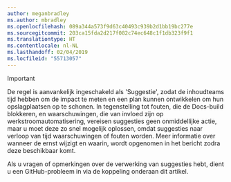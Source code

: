 ```yaml
---
author: meganbradley
ms.author: mbradley
ms.openlocfilehash: 089a344a573f9d63c40493c939b2d1bb19bc277e
ms.sourcegitcommit: 203ca15fda2d217f082c74ec648c1f1db323f9f1
ms.translationtype: HT
ms.contentlocale: nl-NL
ms.lasthandoff: 02/04/2019
ms.locfileid: "55713057"
---
```

> [!IMPORTANT]
> De regel is aanvankelijk ingeschakeld als 'Suggestie', zodat de inhoudteams tijd hebben om de impact te meten en een plan kunnen ontwikkelen om hun opslagplaatsen op te schonen. In tegenstelling tot fouten, die de Docs-build blokkeren, en waarschuwingen, die van invloed zijn op werkstroomautomatisering, vereisen suggesties geen onmiddellijke actie, maar u moet deze zo snel mogelijk oplossen, omdat suggesties naar verloop van tijd waarschuwingen of fouten worden. Meer informatie over wanneer de ernst wijzigt en waarin, wordt opgenomen in het bericht zodra deze beschikbaar komt.
>
> Als u vragen of opmerkingen over de verwerking van suggesties hebt, dient u een GitHub-probleem in via de koppeling onderaan dit artikel.